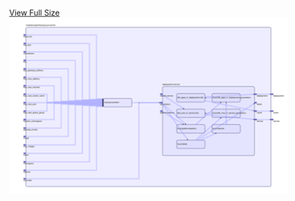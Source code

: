 [View Full Size](https://raw.githubusercontent.com/mingfang/terraform-k8s-modules/master/modules/openfaas/queue-worker/diagram.svg?sanitize=true)<img src="diagram.svg"/>
